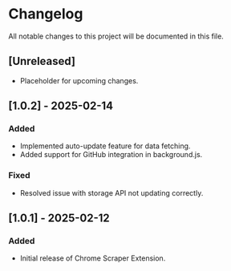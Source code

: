 # Changelog

All notable changes to this project will be documented in this file.

## [Unreleased]
- Placeholder for upcoming changes.

## [1.0.2] - 2025-02-14
### Added
- Implemented auto-update feature for data fetching.
- Added support for GitHub integration in background.js.

### Fixed
- Resolved issue with storage API not updating correctly.

## [1.0.1] - 2025-02-12
### Added
- Initial release of Chrome Scraper Extension.

